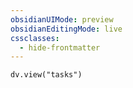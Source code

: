 ```yaml
---
obsidianUIMode: preview
obsidianEditingMode: live
cssclasses:
  - hide-frontmatter
---
```


```dataviewjs
dv.view("tasks")
```